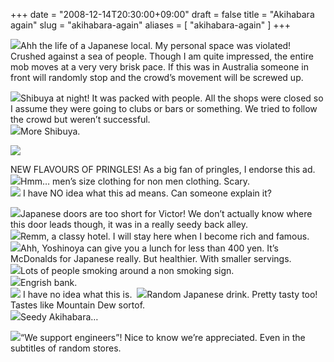+++
date = "2008-12-14T20:30:00+09:00"
draft = false
title = "Akihabara again"
slug = "akihabara-again"
aliases = [
	"akihabara-again"
]
+++

![](/travel-blog/images/2010/10/dscf0019.jpg)Ahh the life of a Japanese local. My personal space was violated! Crushed against a sea of people. Though I am quite impressed, the entire mob moves at a very very brisk pace. If this was in Australia someone in front will randomly stop and the crowd’s movement will be screwed up.  

![](/travel-blog/images/2010/10/dscf0023.jpg)Shibuya at night! It was packed with people. All the shops were closed so I assume they were going to clubs or bars or something. We tried to follow the crowd but weren’t successful.  
![](/travel-blog/images/2010/10/dscf00241.jpg)More Shibuya.

![](/travel-blog/images/2010/10/dscf00181.jpg)

NEW FLAVOURS OF PRINGLES! As a big fan of pringles, I endorse this ad.
![](/travel-blog/images/2010/10/dscf00171.jpg)Hmm… men’s size clothing for non men clothing. Scary.  
![](/travel-blog/images/2010/10/dscf00161.jpg) I have NO idea what this ad means. Can someone explain it?  

![](/travel-blog/images/2010/10/dscf00142.jpg)Japanese doors are too short for Victor! We don’t actually know where this door leads though, it was in a really seedy back alley.  
![](/travel-blog/images/2010/10/dscf00121.jpg)Remm, a classy hotel. I will stay here when I become rich and famous.  
![](/travel-blog/images/2010/10/dscf00091.jpg)Ahh, Yoshinoya can give you a lunch for less than 400 yen. It’s McDonalds for Japanese really. But healthier. With smaller servings.  
![](/travel-blog/images/2010/10/dscf0011.jpg)Lots of people smoking around a non smoking sign.  
![](/travel-blog/images/2010/10/dscf00081.jpg)Engrish bank.  
![](/travel-blog/images/2010/10/dscf0006.jpg)
I have no idea what this is. 
![](/travel-blog/images/2010/10/dscf00053.jpg)Random Japanese drink. Pretty tasty too! Tastes like Mountain Dew sortof.  
![](/travel-blog/images/2010/10/dscf00031.jpg)Seedy Akihabara…  

![](/travel-blog/images/2010/10/dscf00023.jpg)“We support engineers”! Nice to know we’re appreciated. Even in the subtitles of random stores.



